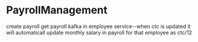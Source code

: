 # PayrollManagement

create payroll
get payroll
kafka
in employee service--when ctc is updated
it will automaticall update monthly salary in payroll for that employee as ctc/12

